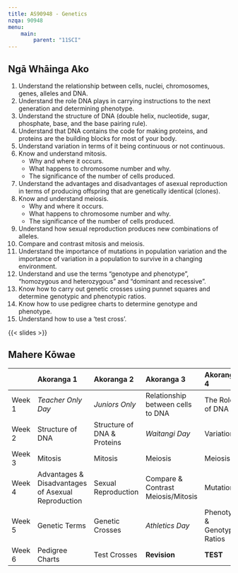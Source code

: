 ```yaml
---
title: AS90948 - Genetics
nzqa: 90948
menu:
    main:
        parent: "11SCI"
---
```


## Ngā Whāinga Ako

1. Understand the relationship between cells, nuclei, chromosomes, genes, alleles and DNA.
2. Understand the role DNA plays in carrying instructions to the next generation and determining phenotype.
3. Understand the structure of DNA (double helix, nucleotide, sugar, phosphate, base, and the base pairing rule).
4. Understand that DNA contains the code for making proteins, and proteins are the building blocks for most of your body.
5. Understand variation in terms of it being continuous or not continuous.
6. Know and understand mitosis.
    - Why and where it occurs.
    - What happens to chromosome number and why.
    - The significance of the number of cells produced.
7. Understand the advantages and disadvantages of asexual reproduction in terms of producing offspring that are genetically identical (clones).
8. Know and understand meiosis.
    - Why and where it occurs.
    - What happens to chromosome number and why.
    - The significance of the number of cells produced.
9. Understand how sexual reproduction produces new combinations of alleles.
10. Compare and contrast mitosis and meiosis.
11. Understand the importance of mutations in population variation and the importance of variation in a population to survive in a changing environment.
12. Understand and use the terms “genotype and phenotype”, “homozygous and heterozygous” and “dominant and recessive”.
13. Know how to carry out genetic crosses using punnet squares and determine genotypic and phenotypic ratios.
14. Know how to use pedigree charts to determine genotype and phenotype.
15. Understand how to use a ‘test cross’.

{{< slides >}}

## Mahere Kōwae

|        | Akoranga 1                                         | Akoranga 2                  | Akoranga 3                         | Akoranga 4                    |
|:-------|:---------------------------------------------------|:----------------------------|:-----------------------------------|:------------------------------|
| Week 1 | _Teacher Only Day_                                 | _Juniors Only_              | Relationship between cells to DNA  | The Role of DNA               |
| Week 2 | Structure of DNA                                   | Structure of DNA & Proteins | _Waitangi Day_                     | Variation                     |
| Week 3 | Mitosis                                            | Mitosis                     | Meiosis                            | Meiosis                       |
| Week 4 | Advantages & Disadvantages of Asexual Reproduction | Sexual Reproduction         | Compare & Contrast Meiosis/Mitosis | Mutations                     |
| Week 5 | Genetic Terms                                      | Genetic Crosses             | _Athletics Day_                    | Phenotypic & Genotypic Ratios |
| Week 6 | Pedigree Charts                                    | Test Crosses                | __Revision__                       | __TEST__                      |
